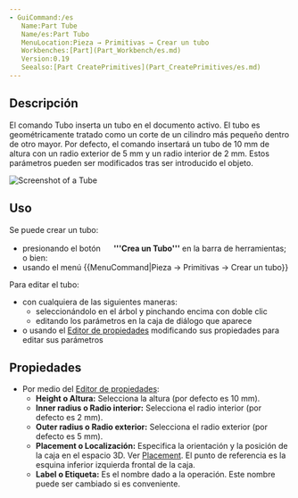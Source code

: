 ```yaml
---
- GuiCommand:/es
   Name:Part Tube
   Name/es:Part Tubo
   MenuLocation:Pieza → Primitivas → Crear un tubo
   Workbenches:[Part](Part_Workbench/es.md)
   Version:0.19
   Seealso:[Part CreatePrimitives](Part_CreatePrimitives/es.md)
---
```



</div>

## Descripción


<div class="mw-translate-fuzzy">

El comando Tubo inserta un tubo en el documento activo. El tubo es geométricamente tratado como un corte de un cilindro más pequeño dentro de otro mayor. Por defecto, el comando insertará un tubo de 10 mm de altura con un radio exterior de 5 mm y un radio interior de 2 mm. Estos parámetros pueden ser modificados tras ser introducido el objeto.


</div>

![Screenshot of a Tube](images/Part_Tube-screenshot.png )

## Uso

Se puede crear un tubo:

-   presionando el botón **<img src="images/Part_Tube.svg" width=16px> '''Crea un Tubo'''** en la barra de herramientas; o bien:
-   usando el menú {{MenuCommand|Pieza → Primitivas → Crear un tubo}}

Para editar el tubo:

-   con cualquiera de las siguientes maneras:
    -   seleccionándolo en el árbol y pinchando encima con doble clic
    -   editando los parámetros en la caja de diálogo que aparece
-   o usando el [Editor de propiedades](property_editor/es.md) modificando sus propiedades para editar sus parámetros

## Propiedades

-   Por medio del [Editor de propiedades](Property_editor/es.md):
    -   **Height o Altura:** Selecciona la altura (por defecto es 10 mm).
    -   **Inner radius o Radio interior:** Selecciona el radio interior (por defecto es 2 mm).
    -   **Outer radius o Radio exterior:** Selecciona el radio exterior (por defecto es 5 mm).
    -   **Placement o Localización:** Especifica la orientación y la posición de la caja en el espacio 3D. Ver [ Placement](Placement/es.md). El punto de referencia es la esquina inferior izquierda frontal de la caja.
    -   **Label o Etiqueta:** Es el nombre dado a la operación. Este nombre puede ser cambiado si es conveniente.


<div class="mw-translate-fuzzy">





</div>


 
